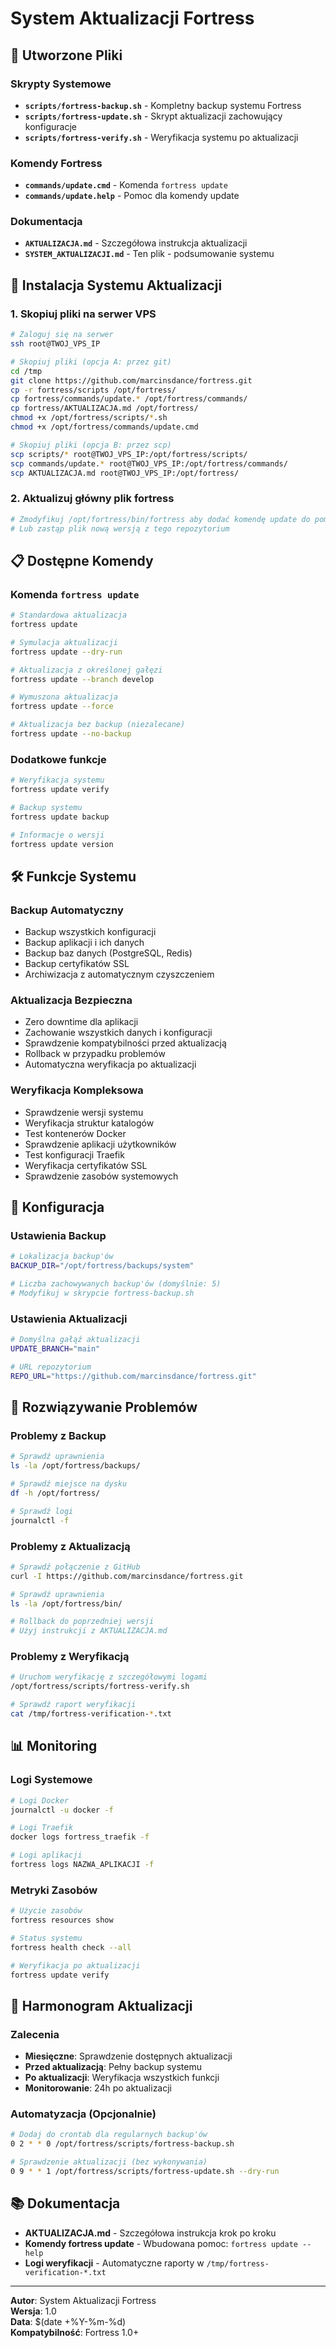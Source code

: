 # System Aktualizacji Fortress

## 📁 Utworzone Pliki

### Skrypty Systemowe
- **`scripts/fortress-backup.sh`** - Kompletny backup systemu Fortress
- **`scripts/fortress-update.sh`** - Skrypt aktualizacji zachowujący konfiguracje
- **`scripts/fortress-verify.sh`** - Weryfikacja systemu po aktualizacji

### Komendy Fortress
- **`commands/update.cmd`** - Komenda `fortress update`
- **`commands/update.help`** - Pomoc dla komendy update

### Dokumentacja
- **`AKTUALIZACJA.md`** - Szczegółowa instrukcja aktualizacji
- **`SYSTEM_AKTUALIZACJI.md`** - Ten plik - podsumowanie systemu

## 🚀 Instalacja Systemu Aktualizacji

### 1. Skopiuj pliki na serwer VPS

```bash
# Zaloguj się na serwer
ssh root@TWOJ_VPS_IP

# Skopiuj pliki (opcja A: przez git)
cd /tmp
git clone https://github.com/marcinsdance/fortress.git
cp -r fortress/scripts /opt/fortress/
cp fortress/commands/update.* /opt/fortress/commands/
cp fortress/AKTUALIZACJA.md /opt/fortress/
chmod +x /opt/fortress/scripts/*.sh
chmod +x /opt/fortress/commands/update.cmd

# Skopiuj pliki (opcja B: przez scp)
scp scripts/* root@TWOJ_VPS_IP:/opt/fortress/scripts/
scp commands/update.* root@TWOJ_VPS_IP:/opt/fortress/commands/
scp AKTUALIZACJA.md root@TWOJ_VPS_IP:/opt/fortress/
```

### 2. Aktualizuj główny plik fortress

```bash
# Zmodyfikuj /opt/fortress/bin/fortress aby dodać komendę update do pomocy
# Lub zastąp plik nową wersją z tego repozytorium
```

## 📋 Dostępne Komendy

### Komenda `fortress update`

```bash
# Standardowa aktualizacja
fortress update

# Symulacja aktualizacji
fortress update --dry-run

# Aktualizacja z określonej gałęzi
fortress update --branch develop

# Wymuszona aktualizacja
fortress update --force

# Aktualizacja bez backup (niezalecane)
fortress update --no-backup
```

### Dodatkowe funkcje

```bash
# Weryfikacja systemu
fortress update verify

# Backup systemu
fortress update backup

# Informacje o wersji
fortress update version
```

## 🛠️ Funkcje Systemu

### Backup Automatyczny
- Backup wszystkich konfiguracji
- Backup aplikacji i ich danych
- Backup baz danych (PostgreSQL, Redis)
- Backup certyfikatów SSL
- Archiwizacja z automatycznym czyszczeniem

### Aktualizacja Bezpieczna
- Zero downtime dla aplikacji
- Zachowanie wszystkich danych i konfiguracji
- Sprawdzenie kompatybilności przed aktualizacją
- Rollback w przypadku problemów
- Automatyczna weryfikacja po aktualizacji

### Weryfikacja Kompleksowa
- Sprawdzenie wersji systemu
- Weryfikacja struktur katalogów
- Test kontenerów Docker
- Sprawdzenie aplikacji użytkowników
- Test konfiguracji Traefik
- Weryfikacja certyfikatów SSL
- Sprawdzenie zasobów systemowych

## 🔧 Konfiguracja

### Ustawienia Backup
```bash
# Lokalizacja backup'ów
BACKUP_DIR="/opt/fortress/backups/system"

# Liczba zachowywanych backup'ów (domyślnie: 5)
# Modyfikuj w skrypcie fortress-backup.sh
```

### Ustawienia Aktualizacji
```bash
# Domyślna gałąź aktualizacji
UPDATE_BRANCH="main"

# URL repozytorium
REPO_URL="https://github.com/marcinsdance/fortress.git"
```

## 🚨 Rozwiązywanie Problemów

### Problemy z Backup
```bash
# Sprawdź uprawnienia
ls -la /opt/fortress/backups/

# Sprawdź miejsce na dysku
df -h /opt/fortress/

# Sprawdź logi
journalctl -f
```

### Problemy z Aktualizacją
```bash
# Sprawdź połączenie z GitHub
curl -I https://github.com/marcinsdance/fortress.git

# Sprawdź uprawnienia
ls -la /opt/fortress/bin/

# Rollback do poprzedniej wersji
# Użyj instrukcji z AKTUALIZACJA.md
```

### Problemy z Weryfikacją
```bash
# Uruchom weryfikację z szczegółowymi logami
/opt/fortress/scripts/fortress-verify.sh

# Sprawdź raport weryfikacji
cat /tmp/fortress-verification-*.txt
```

## 📊 Monitoring

### Logi Systemowe
```bash
# Logi Docker
journalctl -u docker -f

# Logi Traefik
docker logs fortress_traefik -f

# Logi aplikacji
fortress logs NAZWA_APLIKACJI -f
```

### Metryki Zasobów
```bash
# Użycie zasobów
fortress resources show

# Status systemu
fortress health check --all

# Weryfikacja po aktualizacji
fortress update verify
```

## 🔄 Harmonogram Aktualizacji

### Zalecenia
- **Miesięczne**: Sprawdzenie dostępnych aktualizacji
- **Przed aktualizacją**: Pełny backup systemu
- **Po aktualizacji**: Weryfikacja wszystkich funkcji
- **Monitorowanie**: 24h po aktualizacji

### Automatyzacja (Opcjonalnie)
```bash
# Dodaj do crontab dla regularnych backup'ów
0 2 * * 0 /opt/fortress/scripts/fortress-backup.sh

# Sprawdzenie aktualizacji (bez wykonywania)
0 9 * * 1 /opt/fortress/scripts/fortress-update.sh --dry-run
```

## 📚 Dokumentacja

- **AKTUALIZACJA.md** - Szczegółowa instrukcja krok po kroku
- **Komendy fortress update** - Wbudowana pomoc: `fortress update --help`
- **Logi weryfikacji** - Automatyczne raporty w `/tmp/fortress-verification-*.txt`

---

**Autor**: System Aktualizacji Fortress  
**Wersja**: 1.0  
**Data**: $(date +%Y-%m-%d)  
**Kompatybilność**: Fortress 1.0+
